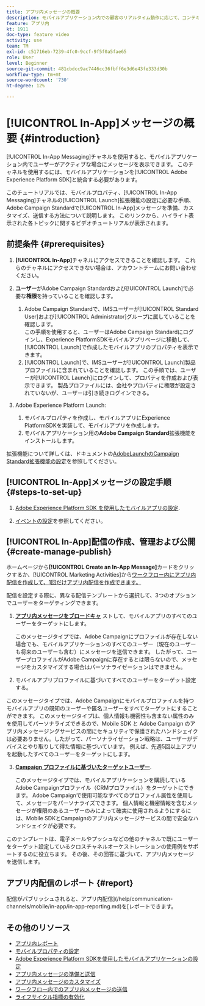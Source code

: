 ```yaml
---
title: アプリ内メッセージの概要
description: モバイルアプリケーション内での顧客のリアルタイム動作に応じて、コンテキスト上関連性の高いアプリ内メッセージをユーザーに表示する方法を説明します。
feature: アプリ内
kt: 1911
doc-type: feature video
activity: use
team: TM
exl-id: c51716eb-7239-4fc0-9ccf-9f5f0a5fae65
role: User
level: Beginner
source-git-commit: 481cbdcc9ac7446cc36fbff6e3d6e43fe333d30b
workflow-type: tm+mt
source-wordcount: '730'
ht-degree: 12%

---
```


# [!UICONTROL In-App]メッセージの概要 {#introduction}

[!UICONTROL In-App Messaging]チャネルを使用すると、モバイルアプリケーション内でユーザーがアクティブな場合にメッセージを表示できます。 このチャネルを使用するには、モバイルアプリケーションを[!UICONTROL Adobe Experience Platform SDK]と統合する必要があります。

このチュートリアルでは、モバイルプロパティ、[!UICONTROL In-App Messaging]チャネルの[!UICONTROL Launch]拡張機能の設定に必要な手順、Adobe Campaign Standardで[!UICONTROL In-App]メッセージを準備、カスタマイズ、送信する方法について説明します。 このリンクから、ハイライト表示された各トピックに関するビデオチュートリアルが表示されます。

## 前提条件 {#prerequisites}

1. **[!UICONTROL In-App]**&#x200B;チャネルにアクセスできることを確認します。 これらのチャネルにアクセスできない場合は、アカウントチームにお問い合わせください。
2. **ユーザー**&#x200B;がAdobe Campaign Standardおよび[!UICONTROL Launch]で必要な&#x200B;**権限**&#x200B;を持っていることを確認します。

   1. Adobe Campaign Standardで、IMSユーザーが[!UICONTROL Standard User]および[!UICONTROL Administrator]グループに属していることを確認します。\
      この手順を使用すると、ユーザーはAdobe Campaign Standardにログインし、Experience PlatformSDKモバイルアプリページに移動して、[!UICONTROL Launch]で作成したモバイルアプリのプロパティを表示できます。
   2. [!UICONTROL Launch]で、IMSユーザーが[!UICONTROL Launch]製品プロファイルに含まれていることを確認します。 この手順では、ユーザーが[!UICONTROL Launch]にログインして、プロパティを作成および表示できます。 製品プロファイルには、会社やプロパティに権限が設定されていないが、ユーザーは引き続きログインできる。

3. Adobe Experience Platform Launch:

   1. モバイルプロパティを作成し、モバイルアプリにExperience PlatformSDKを実装して、モバイルアプリを作成します。
   2. モバイルアプリケーション用の&#x200B;**Adobe Campaign Standard**&#x200B;拡張機能をインストールします。

拡張機能について詳しくは、ドキュメントの[AdobeLaunchのCampaign Standard拡張機能の設定](https://aep-sdks.gitbook.io/docs/using-mobile-extensions/adobe-campaign-standard)を参照してください。

## [!UICONTROL In-App]メッセージの設定手順 {#steps-to-set-up}

1. [Adobe Experience Platform SDK を使用したモバイルアプリの設定](/help/communication-channels/mobile/configure-mobile-apps-using-aep-sdk.md).

2. [イベントの設定](/help/communication-channels/mobile/in-app/configure-events.md)を参照してください。

## [!UICONTROL In-App]配信の作成、管理および公開 {#create-manage-publish}

ホームページから&#x200B;**[!UICONTROL Create an In-App Message]**&#x200B;カードをクリックするか、[!UICONTROL Marketing Activities]から[ワークフロー内にアプリ内配信を作成して、1回だけアプリ内配信を作成できます。](/help/communication-channels/mobile/in-app/in-app-activity.md)

配信を設定する際に、異なる配信テンプレートから選択して、3つのオプションでユーザーをターゲティングできます。

1. [**アプリ内メッセージをブロードキャ**](/help/communication-channels/mobile/in-app/broadcast-in-app-message.md) ストして、モバイルアプリのすべてのユーザーをターゲットにします。

   このメッセージタイプでは、Adobe Campaignにプロファイルが存在しない場合でも、モバイルアプリケーションのすべてのユーザー（現在のユーザーも将来のユーザーも含む）にメッセージを送信できます。 したがって、ユーザープロファイルがAdobe Campaignに存在するとは限らないので、メッセージをカスタマイズする場合はパーソナライゼーションはできません。

2. モバイルアプリプロファイルに基づいてすべてのユーザーをターゲット設定する。

このメッセージタイプでは、Adobe Campaignにモバイルプロファイルを持つモバイルアプリの既知のユーザーや匿名ユーザーをすべてターゲットにすることができます。 このメッセージタイプは、個人情報も機密性も含まない属性のみを使用してパーソナライズできるので、Mobile SDK と Adobe Campaign のアプリ内メッセージングサービスの間にセキュリティで保護されたハンドシェイクは必要ありません。したがって、パーソナライゼーション戦略は、ユーザーがデバイスとやり取りして得た情報に基づいています。 例えば、先週5回以上アプリを起動したすべてのユーザーをターゲットにします。

3. [**Campaign プロファイルに基づいたターゲットユーザー**](/help/communication-channels/mobile/in-app/target-users-based-on-campaign-profile.md).

   このメッセージタイプでは、モバイルアプリケーションを購読しているAdobe Campaignプロファイル（CRMプロファイル）をターゲットにできます。 Adobe Campaignで使用可能なすべてのプロファイル属性を使用して、メッセージをパーソナライズできます。 個人情報と機密情報を含むメッセージが権限のあるユーザーのみによって確実に使用されるようにするには、Mobile SDKとCampaignのアプリ内メッセージサービスの間で安全なハンドシェイクが必要です。

このテンプレートは、電子メールやプッシュなどの他のチャネルで既にユーザーをターゲット設定しているクロスチャネルオーケストレーションの使用例をサポートするのに役立ちます。 その後、その回答に基づいて、アプリ内メッセージを送信します。

## アプリ内配信のレポート {#report}

配信がパブリッシュされると、アプリ内配信](/help/communication-channels/mobile/in-app/in-app-reporting.md)を[レポートできます。

## その他のリソース

* [アプリ内レポート](https://experienceleague.adobe.com/docs/campaign-standard/using/reporting/list-of-reports/in-app-report.html?lang=en)
* [モバイルプロパティの設定](https://aep-sdks.gitbook.io/docs/getting-started/create-a-mobile-property)
* [Adobe Experience Platform SDKを使用したモバイルアプリケーションの設定](https://experienceleague.adobe.com/docs/campaign-standard/using/administrating/configuring-channels/configuring-a-mobile-application.html?lang=en)
* [アプリ内メッセージの準備と送信](https://experienceleague.adobe.com/docs/campaign-standard/using/communication-channels/in-app-messaging/preparing-and-sending-an-in-app-message.html?lang=en)
* [アプリ内メッセージのカスタマイズ](https://experienceleague.adobe.com/docs/campaign-standard/using/communication-channels/in-app-messaging/customizing-an-in-app-message.html?lang=en)
* [ワークフロー内でのアプリ内メッセージの送信](https://experienceleague.adobe.com/docs/campaign-standard/using/managing-processes-and-data/channel-activities/in-app-delivery.html?lang=en)
* [ライフサイクル指標の有効化](https://aep-sdks.gitbook.io/docs/getting-started/initialize-the-sdk#enable-lifecycle-metrics)
